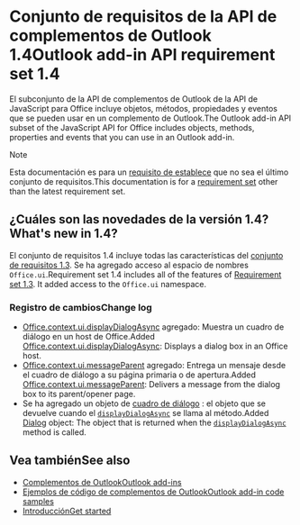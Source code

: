 # <a name="outlook-add-in-api-requirement-set-14"></a><span data-ttu-id="175c5-101">Conjunto de requisitos de la API de complementos de Outlook 1.4</span><span class="sxs-lookup"><span data-stu-id="175c5-101">Outlook add-in API requirement set 1.4</span></span>

<span data-ttu-id="175c5-102">El subconjunto de la API de complementos de Outlook de la API de JavaScript para Office incluye objetos, métodos, propiedades y eventos que se pueden usar en un complemento de Outlook.</span><span class="sxs-lookup"><span data-stu-id="175c5-102">The Outlook add-in API subset of the JavaScript API for Office includes objects, methods, properties and events that you can use in an Outlook add-in.</span></span>

> [!NOTE]
> <span data-ttu-id="175c5-103">Esta documentación es para un [requisito de establece](/javascript/office/requirement-sets/outlook-api-requirement-sets) que no sea el último conjunto de requisitos.</span><span class="sxs-lookup"><span data-stu-id="175c5-103">This documentation is for a [requirement set](/javascript/office/requirement-sets/outlook-api-requirement-sets) other than the latest requirement set.</span></span>

## <a name="whats-new-in-14"></a><span data-ttu-id="175c5-104">¿Cuáles son las novedades de la versión 1.4?</span><span class="sxs-lookup"><span data-stu-id="175c5-104">What's new in 1.4?</span></span>

<span data-ttu-id="175c5-p101">El conjunto de requisitos 1.4 incluye todas las características del [conjunto de requisitos 1.3](../requirement-set-1.3/outlook-requirement-set-1.3.md). Se ha agregado acceso al espacio de nombres `Office.ui`.</span><span class="sxs-lookup"><span data-stu-id="175c5-p101">Requirement set 1.4 includes all of the features of [Requirement set 1.3](../requirement-set-1.3/outlook-requirement-set-1.3.md). It added access to the `Office.ui` namespace.</span></span>

### <a name="change-log"></a><span data-ttu-id="175c5-107">Registro de cambios</span><span class="sxs-lookup"><span data-stu-id="175c5-107">Change log</span></span>

- <span data-ttu-id="175c5-108">[Office.context.ui.displayDialogAsync](/javascript/api/office/office.ui#displaydialogasync-startaddress--options--callback-) agregado: Muestra un cuadro de diálogo en un host de Office.</span><span class="sxs-lookup"><span data-stu-id="175c5-108">Added [Office.context.ui.displayDialogAsync](/javascript/api/office/office.ui#displaydialogasync-startaddress--options--callback-): Displays a dialog box in an Office host.</span></span>
- <span data-ttu-id="175c5-109">[Office.context.ui.messageParent](/javascript/api/office/office.ui#messageparent-messageobject-) agregado: Entrega un mensaje desde el cuadro de diálogo a su página primaria o de apertura.</span><span class="sxs-lookup"><span data-stu-id="175c5-109">Added [Office.context.ui.messageParent](/javascript/api/office/office.ui#messageparent-messageobject-): Delivers a message from the dialog box to its parent/opener page.</span></span>
- <span data-ttu-id="175c5-110">Se ha agregado un objeto de [cuadro de diálogo](/javascript/api/office/office.dialog) : el objeto que se devuelve cuando el [`displayDialogAsync`](/javascript/api/office/office.ui#displaydialogasync-startaddress--options--callback-) se llama al método.</span><span class="sxs-lookup"><span data-stu-id="175c5-110">Added [Dialog](/javascript/api/office/office.dialog) object: The object that is returned when the [`displayDialogAsync`](/javascript/api/office/office.ui#displaydialogasync-startaddress--options--callback-) method is called.</span></span>

## <a name="see-also"></a><span data-ttu-id="175c5-111">Vea también</span><span class="sxs-lookup"><span data-stu-id="175c5-111">See also</span></span>

- [<span data-ttu-id="175c5-112">Complementos de Outlook</span><span class="sxs-lookup"><span data-stu-id="175c5-112">Outlook add-ins</span></span>](https://docs.microsoft.com/outlook/add-ins/)
- [<span data-ttu-id="175c5-113">Ejemplos de código de complementos de Outlook</span><span class="sxs-lookup"><span data-stu-id="175c5-113">Outlook add-in code samples</span></span>](https://developer.microsoft.com/outlook/gallery/?filterBy=Outlook,Samples,Add-ins)
- [<span data-ttu-id="175c5-114">Introducción</span><span class="sxs-lookup"><span data-stu-id="175c5-114">Get started</span></span>](https://docs.microsoft.com/outlook/add-ins/quick-start)